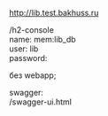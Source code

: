 http://lib.test.bakhuss.ru

/h2-console     
name: mem:lib_db    
user: lib   
password:

без webapp;

swagger:     
/swagger-ui.html
